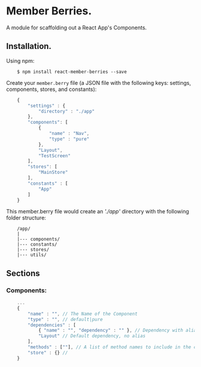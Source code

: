# Member Berries.

A module for scaffolding out a React App's Components.

## Installation.

Using npm:
```shell
	$ npm install react-member-berries --save
```

Create your `member.berry` file (a JSON file with the following keys: settings, components, stores, and constants):
```javascript
	{
		"settings" : {
			"directory" : "./app"
		},
		"components": [
			{
				"name" : "Nav",
				"type" : "pure"
			},
			"Layout",
			"TestScreen"
		],
		"stores": [
			"MainStore"
		],
		"constants" : [
			"App"
		]
	}
```
This member.berry file would create an *'./app'* directory with the following folder structure:
```
	/app/
	|
	|--- components/
	|--- constants/
	|--- stores/
	|--- utils/
```

## Sections

### Components:
``` javascript
	...
	{
		"name" : "", // The Name of the Component
		"type" : "", // default|pure
		"dependencies" : [
			{ "name" : "", "dependency" : "" }, // Dependency with alias.
			"Layout" // Default dependency, no alias
		],
		"methods" : [""], // A list of method names to include in the component.
		"store" : {} // 
	}
```